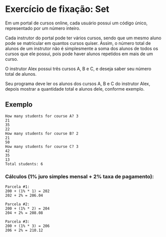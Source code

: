 # Exercício de fixação: Set
Em um portal de cursos online, cada usuário possui um código único, representado por
um número inteiro.  

Cada instrutor do portal pode ter vários cursos, sendo que um mesmo aluno pode se
matricular em quantos cursos quiser. Assim, o número total de alunos de um instrutor não
é simplesmente a soma dos alunos de todos os cursos que ele possui, pois pode haver
alunos repetidos em mais de um curso.  

O instrutor Alex possui três cursos A, B e C, e deseja saber seu número total de alunos.  

Seu programa deve ler os alunos dos cursos A, B e C do instrutor Alex, depois mostrar a
quantidade total e alunos dele, conforme exemplo.

## Exemplo

```
How many students for course A? 3
21
35
22
How many students for course B? 2
21
50
How many students for course C? 3
42
35
13
Total students: 6
```
### Cálculos  (1% juro simples mensal + 2% taxa de pagamento):
```
Parcela #1:
200 + (1% * 1) = 202
202 + 2% = 206.04

Parcela #2:
200 + (1% * 2) = 204
204 + 2% = 208.08

Parcela #3:
200 + (1% * 3) = 206
206 + 2% = 210.12
```
